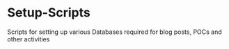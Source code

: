 # Setup-Scripts
Scripts for setting up various Databases required for blog posts, POCs and other activities

